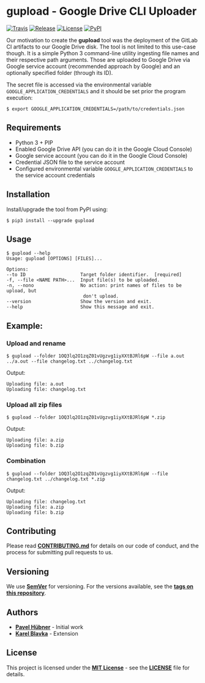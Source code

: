 # gupload - Google Drive CLI Uploader

[![Travis](https://img.shields.io/travis/hardwario/gupload/master.svg)](https://travis-ci.org/hardwario/gupload)
[![Release](https://img.shields.io/github/release/hardwario/gupload.svg)](https://github.com/hardwario/gupload/releases)
[![License](https://img.shields.io/github/license/hardwario/gupload.svg)](https://github.com/hardwario/gupload/blob/master/LICENSE)
[![PyPI](https://img.shields.io/pypi/v/gupload.svg)](https://pypi.org/project/gupload/)


Our motivation to create the **gupload** tool was the deployment of the GitLab CI artifacts to our Google Drive disk. The tool is not limited to this use-case though. It is a simple Python 3 command-line utility ingesting file names and their respective path arguments. Those are uploaded to Google Drive via Google service account (recommended approach by Google) and an optionally specified folder (through its ID).

The secret file is accessed via the environmental variable `GOOGLE_APPLICATION_CREDENTIALS` and it should be set prior the program execution:

    $ export GOOGLE_APPLICATION_CREDENTIALS=/path/to/credentials.json

## Requirements

* Python 3 + PIP
* Enabled Google Drive API (you can do it in the Google Cloud Console)
* Google service account (you can do it in the Google Cloud Console)
* Credential JSON file to the service account
* Configured environmental variable `GOOGLE_APPLICATION_CREDENTIALS` to the service account credentials

## Installation

Install/upgrade the tool from PyPI using:

    $ pip3 install --upgrade gupload

## Usage

    $ gupload --help
    Usage: gupload [OPTIONS] [FILES]...

    Options:
    --to ID                    Target folder identifier.  [required]
    -f, --file <NAME PATH>...  Input file(s) to be uploaded.
    -n, --nono                 No action: print names of files to be upload, but
                                don't upload.
    --version                  Show the version and exit.
    --help                     Show this message and exit.


## Example:

### Upload and rename

    $ gupload --folder 1OQ3lq2O1zqZ01vUgzvg1iyXXtBJRl6pW --file a.out ../a.out --file changelog.txt ../changelog.txt

Output:

    Uploading file: a.out
    Uploading file: changelog.txt


### Upload all zip files

    $ gupload --folder 1OQ3lq2O1zqZ01vUgzvg1iyXXtBJRl6pW *.zip

Output:

    Uploading file: a.zip
    Uploading file: b.zip

### Combination

    $ gupload --folder 1OQ3lq2O1zqZ01vUgzvg1iyXXtBJRl6pW --file changelog.txt ../changelog.txt *.zip

Output:

    Uploading file: changelog.txt
    Uploading file: a.zip
    Uploading file: b.zip

## Contributing

Please read [**CONTRIBUTING.md**](https://github.com/hardwario/gupload/blob/master/CONTRIBUTING.md) for details on our code of conduct, and the process for submitting pull requests to us.

## Versioning

We use [**SemVer**](https://semver.org/) for versioning. For the versions available, see the [**tags on this repository**](https://github.com/hardwario/gupload/tags).

## Authors

* [**Pavel Hübner**](https://github.com/hubpav) - Initial work
* [**Karel Blavka**](https://github.com/blavka) - Extension

## License

This project is licensed under the [**MIT License**](https://opensource.org/licenses/MIT/) - see the [**LICENSE**](https://github.com/hardwario/gupload/blob/master/LICENSE) file for details.
